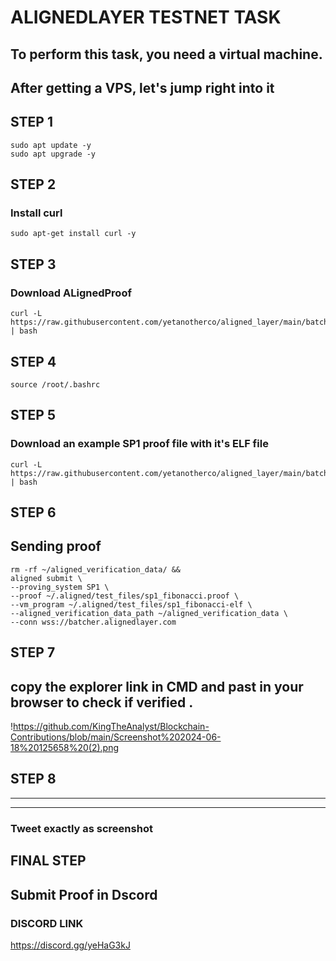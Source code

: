 # ALIGNEDLAYER TESTNET TASK

## To perform this task, you need a virtual machine. 

## After getting a VPS, let's jump right into it
## STEP 1
```
sudo apt update -y
sudo apt upgrade -y
```
## STEP 2
### Install curl 
```
sudo apt-get install curl -y
```
## STEP 3
### Download ALignedProof 

```
curl -L https://raw.githubusercontent.com/yetanotherco/aligned_layer/main/batcher/aligned/install_aligned.sh | bash
```
## STEP 4
```
source /root/.bashrc
```

## STEP 5
### Download an example SP1 proof file with it's ELF file 

```
curl -L https://raw.githubusercontent.com/yetanotherco/aligned_layer/main/batcher/aligned/get_proof_test_files.sh | bash
```

## STEP 6

## Sending proof 


```
rm -rf ~/aligned_verification_data/ &&
aligned submit \
--proving_system SP1 \
--proof ~/.aligned/test_files/sp1_fibonacci.proof \
--vm_program ~/.aligned/test_files/sp1_fibonacci-elf \
--aligned_verification_data_path ~/aligned_verification_data \
--conn wss://batcher.alignedlayer.com
```
## STEP 7
## copy the explorer link in CMD and past in your browser to check if verified . 
!https://github.com/KingTheAnalyst/Blockchain-Contributions/blob/main/Screenshot%202024-06-18%20125658%20(2).png


## STEP 8
-------------
----------------------
### Tweet exactly as screenshot 

## FINAL STEP
## Submit Proof in Dscord 



### DISCORD LINK 
https://discord.gg/yeHaG3kJ
